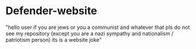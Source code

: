 # Defender-website
"hello user if you are jews or you a communist and whatever that pls do not see my repository (except you are a nazi sympathy and nationalism / patriotism person) its is a website joke"
